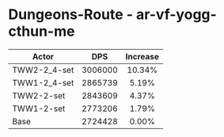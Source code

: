 # Dungeons-Route - ar-vf-yogg-cthun-me
| Actor | DPS | Increase |
|---|:---:|:---:|
|TWW2-2_4-set|3006000|10.34%|
|TWW1-2_4-set|2865739|5.19%|
|TWW2-2-set|2843609|4.37%|
|TWW1-2-set|2773206|1.79%|
|Base|2724428|0.00%|
